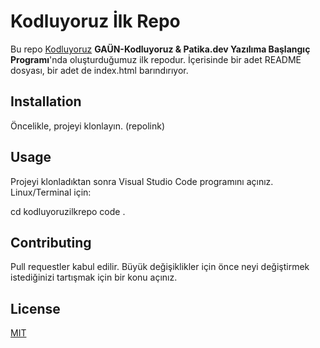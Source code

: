 # Kodluyoruz İlk Repo


Bu repo [Kodluyoruz](https://kodluyoruz.org/) **GAÜN-Kodluyoruz & Patika.dev Yazılıma Başlangıç Programı**'nda oluşturduğumuz ilk repodur. 
İçerisinde bir adet README dosyası, bir adet de index.html barındırıyor.

## Installation
Öncelikle, projeyi klonlayın. (repolink)

## Usage
Projeyi klonladıktan sonra Visual Studio Code programını açınız.
Linux/Terminal için:

cd kodluyoruzilkrepo
code .

## Contributing
Pull requestler kabul edilir. Büyük değişiklikler için önce neyi değiştirmek istediğinizi tartışmak için bir konu açınız.

## License
[MIT](https://choosealicense.com/licenses/mit/)